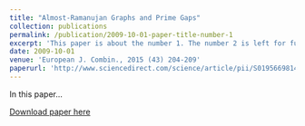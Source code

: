 ```yaml
---
title: "Almost-Ramanujan Graphs and Prime Gaps"
collection: publications
permalink: /publication/2009-10-01-paper-title-number-1
excerpt: 'This paper is about the number 1. The number 2 is left for future work.'
date: 2009-10-01
venue: 'European J. Combin., 2015 (43) 204-209'
paperurl: 'http://www.sciencedirect.com/science/article/pii/S0195669814001450'
---
```

In this paper...

[Download paper here](http://academicpages.github.io/files/paper1.pdf)
